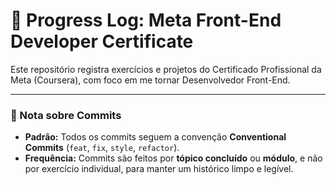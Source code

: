 # 🚀 Progress Log: Meta Front-End Developer Certificate

Este repositório registra exercícios e projetos do Certificado Profissional da Meta (Coursera), com foco em me tornar Desenvolvedor Front-End.

---

### 📝 Nota sobre Commits

* **Padrão:** Todos os commits seguem a convenção **Conventional Commits** (`feat`, `fix`, `style`, `refactor`).
* **Frequência:** Commits são feitos por **tópico concluído** ou **módulo**, e não por exercício individual, para manter um histórico limpo e legível.
